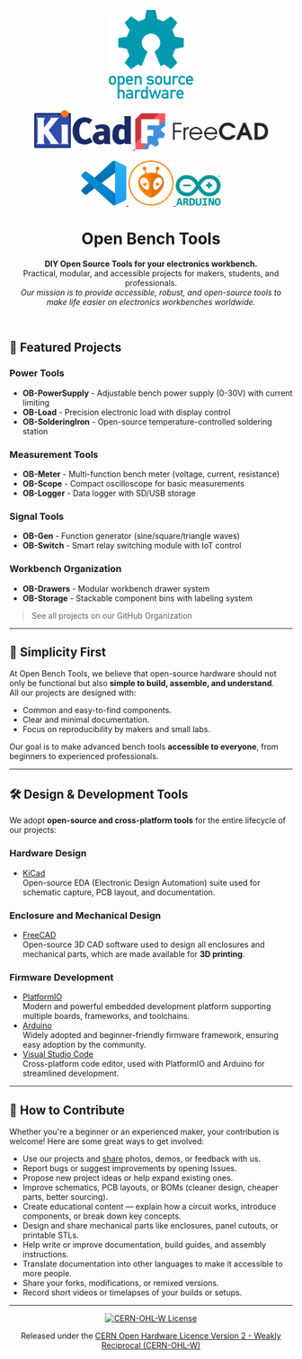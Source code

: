 <p align="center">
  <a href="https://oshwa.org/">
    <img src="assets/OSHW.png" alt="Open Bench Tools Logo" width="150">
  </a>
</p>

<p align="center">
  <a href="https://www.kicad.org/">
    <img src="assets/KiCad.png" alt="KiCad" width="180">
  </a>
  <a href="https://www.freecad.org/">
    <img src="assets/FreeCAD.png" alt="FreeCAD" width="240">
  </a>
  <br><br>
  <a href="https://code.visualstudio.com/">
    <img src="assets/VScode.png" alt="Visual Studio Code" width="80">
  </a>
  <a href="https://platformio.org/">
    <img src="assets/PlatformIO.png" alt="PlatformIO" width="80">
  </a>
  <a href="https://www.arduino.cc/">
    <img src="assets/Arduino.png" alt="Arduino" width="80">
  </a>
</p>


<h1 align="center">Open Bench Tools</h1>

<p align="center">
  <strong>DIY Open Source Tools for your electronics workbench.</strong><br>
  Practical, modular, and accessible projects for makers, students, and professionals.<br>
  <em>Our mission is to provide accessible, robust, and open-source tools to make life easier on electronics workbenches worldwide.</em>
</p>
</br>

## 🚀 Featured Projects

### Power Tools
- **OB-PowerSupply** - Adjustable bench power supply (0-30V) with current limiting
- **OB-Load** - Precision electronic load with display control
- **OB-SolderingIron** - Open-source temperature-controlled soldering station

### Measurement Tools
- **OB-Meter** - Multi-function bench meter (voltage, current, resistance)
- **OB-Scope** - Compact oscilloscope for basic measurements
- **OB-Logger** - Data logger with SD/USB storage

### Signal Tools
- **OB-Gen** - Function generator (sine/square/triangle waves)
- **OB-Switch** - Smart relay switching module with IoT control

### Workbench Organization
- **OB-Drawers** - Modular workbench drawer system
- **OB-Storage** - Stackable component bins with labeling system

> See all projects on our GitHub Organization

---

## 🔧 Simplicity First

At Open Bench Tools, we believe that open-source hardware should not only be functional but also **simple to build, assemble, and understand**.  
All our projects are designed with:
- Common and easy-to-find components.
- Clear and minimal documentation.
- Focus on reproducibility by makers and small labs.

Our goal is to make advanced bench tools **accessible to everyone**, from beginners to experienced professionals.

---

## 🛠 Design & Development Tools

We adopt **open-source and cross-platform tools** for the entire lifecycle of our projects:

### Hardware Design
- [KiCad](https://www.kicad.org/)  
  Open-source EDA (Electronic Design Automation) suite used for schematic capture, PCB layout, and documentation.

### Enclosure and Mechanical Design
- [FreeCAD](https://www.freecad.org/)  
  Open-source 3D CAD software used to design all enclosures and mechanical parts, which are made available for **3D printing**.

### Firmware Development
- [PlatformIO](https://platformio.org/)  
  Modern and powerful embedded development platform supporting multiple boards, frameworks, and toolchains.
- [Arduino](https://arduino.cc/)  
  Widely adopted and beginner-friendly firmware framework, ensuring easy adoption by the community.
- [Visual Studio Code](https://code.visualstudio.com/)  
  Cross-platform code editor, used with PlatformIO and Arduino for streamlined development.

---

## 🤝 How to Contribute

Whether you're a beginner or an experienced maker, your contribution is welcome! Here are some great ways to get involved:

- Use our projects and [share](mailto:tiagodepaulasilva@gmail.com) photos, demos, or feedback with us.
- Report bugs or suggest improvements by opening Issues.
- Propose new project ideas or help expand existing ones.
- Improve schematics, PCB layouts, or BOMs (cleaner design, cheaper parts, better sourcing).
- Create educational content — explain how a circuit works, introduce components, or break down key concepts.
- Design and share mechanical parts like enclosures, panel cutouts, or printable STLs.
- Help write or improve documentation, build guides, and assembly instructions.
- Translate documentation into other languages to make it accessible to more people.
- Share your forks, modifications, or remixed versions.
- Record short videos or timelapses of your builds or setups.

---

<p align="center">
  <a href="LICENSE">
    <img src="https://img.shields.io/badge/License-CERN--OHL--W-blue.svg" alt="CERN-OHL-W License">
  </a>
</p>

<p align="center">
  Released under the <a href="LICENSE">CERN Open Hardware Licence Version 2 - Weakly Reciprocal (CERN-OHL-W)</a>
</p>

